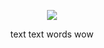 <p align="center">
  <img src="https://media1.giphy.com/media/v1.Y2lkPTc5MGI3NjExZTUzc2x1cWR1a2FpYmRrcHI5aW5xZG03Ym82bGF1MWRiam5mc3F5OCZlcD12MV9pbnRlcm5hbF9naWZfYnlfaWQmY3Q9cw/MkDJ1DCys79e9UKGiE/giphy.gif"/>
</p>

<p align=center> text text words wow <p align=center>

